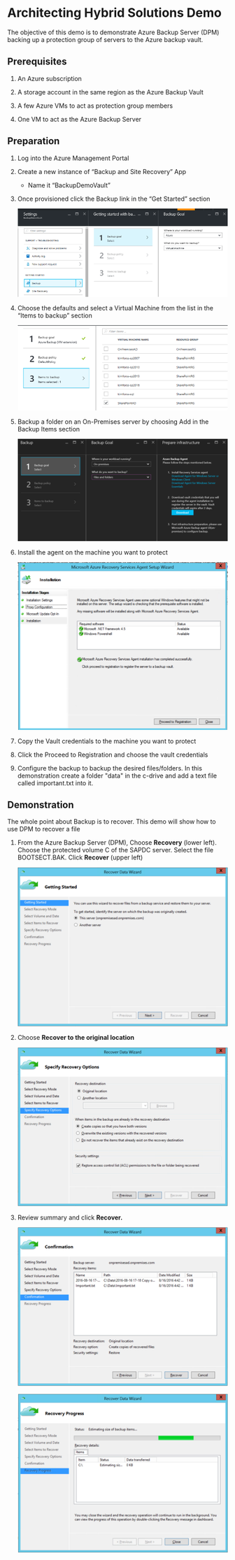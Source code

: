 # Architecting Hybrid Solutions Demo

The objective of this demo is to demonstrate Azure Backup Server (DPM) backing up a protection group of servers to the Azure backup vault.

## Prerequisites

1.  An Azure subscription

1.  A storage account in the same region as the Azure Backup Vault

1.  A few Azure VMs to act as protection group members

1.  One VM to act as the Azure Backup Server

## Preparation

1.  Log into the Azure Management Portal

1.  Create a new instance of “Backup and Site Recovery” App

    * Name it “BackupDemoVault”

1.  Once provisioned click the Backup link in the “Get Started” section

    ![image](./media/image1.png)

1.  Choose the defaults and select a Virtual Machine from the list in the “Items to backup” section

    ![image](./media/image2.png)

1.  Backup a folder on an On-Premises server by choosing Add in the Backup Items section

    ![image](./media/image3.png)

1.  Install the agent on the machine you want to protect

    ![image](./media/image4.png)

1.  Copy the Vault credentials to the machine you want to protect

1.  Click the Proceed to Registration and choose the vault credentials

1.  Configure the backup to backup the desired files/folders. In this demonstration create a folder "data" in the c-drive and add a text file called important.txt into it.

## Demonstration

The whole point about Backup is to recover. This demo will show how to use DPM to recover a file

1. From the Azure Backup Server (DPM), Choose **Recovery** (lower left). Choose the protected volume C of the SAPDC server. Select the file BOOTSECT.BAK. Click **Recover** (upper left)
   
    ![image](./media/image5.png)

1. Choose **Recover to the original location**  
   
    ![image](./media/image6.png)

1. Review summary and click **Recover.** 

    ![image](./media/image8.png) 

    ![image](./media/image9.png)